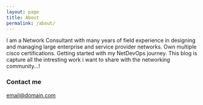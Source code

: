 ```yaml
---
layout: page
title: About
permalink: /about/
---
```


I am a Network Consultant with many years of field experience in designing and managing large enterprise and service provider networks. Own multiple cisco certifications. Getting started with my NetDevOps journey. This blog is capture all the intresting work i want to share with the networking community...!



### Contact me

[email@domain.com](mailto:jagadnag@gmail.com)
